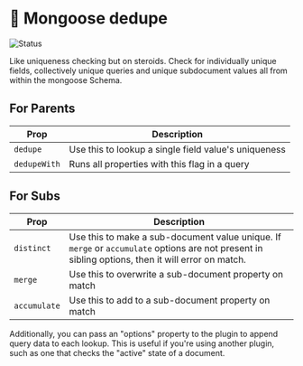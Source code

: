 <h1>🦄 Mongoose dedupe</h1>
<p>
  <img src="https://github.com/MikeIbberson/mongoose-dedupe/workflows/Node%20CI/badge.svg" alt="Status" />
</p>
<p>Like uniqueness checking but on steroids. Check for individually unique fields, collectively unique queries and unique subdocument values all from within the mongoose Schema.</p>

<h2>For Parents</h2>

| Prop         | Description                                          |
| ------------ | ---------------------------------------------------- |
| `dedupe`     | Use this to lookup a single field value's uniqueness |
| `dedupeWith` | Runs all properties with this flag in a query        |

<h2>For Subs</h2>

| Prop         | Description                                                                                                                                       |
| ------------ | ------------------------------------------------------------------------------------------------------------------------------------------------- |
| `distinct`   | Use this to make a sub-document value unique. If `merge` or `accumulate` options are not present in sibling options, then it will error on match. |
| `merge`      | Use this to overwrite a sub-document property on match                                                                                            |
| `accumulate` | Use this to add to a sub-document property on match                                                                                               |

Additionally, you can pass an "options" property to the plugin to append query data to each lookup. This is useful if you're using another plugin, such as one that checks the "active" state of a document.